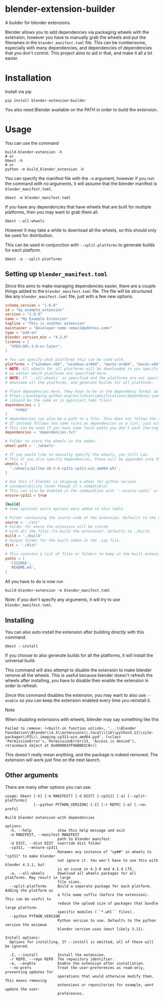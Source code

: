 # blender-extension-builder
A builder for blender extensions.

Blender allows you to add dependencies via packaging wheels with the extension, however you have to manually grab the wheels and put the filenames in the `blender_manifest.toml` file. This can be cumbersome, especially with many dependencies, and dependencies of dependencies that you don't control. This project aims to aid in that, and make it all a lot easier.

# Installation

Install via pip

```
pip install blender-extension-builder
```

You also need Blender available on the PATH in order to build the extension.

# Usage

You can use the command

```shell
build-blender-extension -h
# or
bbext -h
# or
python -m build_blender_extension -h
```

You can specify the manifest file with the `-m` argument, however if you run the command with no arguments, it will assume that the blender manifest is `blender_manifest.toml`.

```shell
bbext -m blender_manifest.toml
```

If you have any dependencies that have wheels that are built for multiple platforms, then you may want to grab them all.

```shell
bbext --all-wheels
```

However it may take a while to download all the wheels, so this should only be used for distribution.

This can be used in conjunction with `--split-platforms` to generate builds for each platform.

```shell
bbext -a --split-platforms
```

## Setting up `blender_manifest.toml`

Since this aims to make managing dependencies easier, there are a couple things added to the `blender_manifest.toml` file. The file will be structured like any `blender_manifest.toml` file, just with a few new options.

```toml
schema_version = "1.0.0"
id = "my_example_extension"
version = "1.0.0"
name = "My Example Extension"
tagline = "This is another extension"
maintainer = "Developer name <email@address.com>"
type = "add-on"
blender_version_min = "4.2.0"
license = [
  "SPDX:GPL-3.0-or-later",
]

# You can specify what platforms this can be used with.
platforms = ["windows-x64", "windows-arm64", "macos-arm64", "macos-x64" , "linux-x64"]
# NOTE: All wheels for all platforms will be downloaded in you specify `--all-wheels`
# no matter which platforms are specified here.
# NOTE: If `--all-wheels` is specified and the platforms are not specified, it will
# download all the platforms, and generate builds for all platforms.

# Place dependencies here. They have to be in the dependency format as specified in PEP 508.
# https://packaging.python.org/en/latest/specifications/dependency-specifiers/#dependency-specifiers
# (should be the same as in pyproject.toml files)
dependencies = [
    'numpy'
]
# dependencies can also be a path to a file. This does not follow the same rules as requirements.txt
# It instead follows the same rules as dependencies as a list, just with each line being a dependency.
# This can be used if you have some local paths you don't want sharing to the public.
dependencies = 'dependencies.txt'

# Folder to store the wheels in the addon.
wheel-path = './wheels'

# If you would like to manually specify the wheels, you still can.
# This If you also specify dependencies, those will be appended into this.
wheels = [
  './wheels/pillow-10.3.0-cp311-cp311-win_amd64.whl',
]

# Use this if blender is skipping a wheel for python version
# incompatibility (even though it's compatible)
# This can also be enabled in the commandline with `--ensure-cp311` or `-cp311`
ensure-cp311 = true

[build]
# Some optional extra options were added to this table

# Folder containing the source code of the extension. Defaults to the current directory
source = './src'
# Folder for where the extension will be stored
# with all the files (to build the extension). Defaults to ./build
build = './build'
# Output folder for the built addon in the .zip file.
dist = './dist'

# This contains a list of files or folders to keep in the built extension.
paths = [
  'LICENSE',
  'README.md',
]
```

All you have to do is now run

```
build-blender-extension -m blender_manifest.toml
```

Note: if you don't specify any arguments, it will try to use `blender_manifest.toml`.

## Installing

You can also auto install the extension after building directly with this command.

```shell
bbext --install
```

If you choose to also generate builds for all the platforms, it will install the universal build.

This command will also attempt to disable the extension to make blender remove all the wheels. This is useful because blender doesn't refresh the wheels after installing, you have to disable then enable the extension in order to refresh.

Since this command disables the extension, you may want to also use `--enable` so you can keep the extension enabled every time you reinstall it.

> [!NOTE]
> When disabling extensions with wheels, blender may say something like this
>
>```
>Failed to remove: (<built-in function unlink>, '...\\Blender Foundation\\Blender\\4.3\\extensions\\.local\\lib\\python3.11\\site-packages\\PIL\\_imaging.cp311-win_amd64.pyd', (<class 'PermissionError'>, PermissionError(13, 'Access is denied'), <traceback object at 0x000001FF9ABB01C0>))
>```
>
> This doesn't really mean anything, and the package is indeed removed. The extension will work just fine on the next launch.

## Other arguments

There are many other options you can use.

```
usage: bbext [-h] [-m MANIFEST] [-d DIST] [-cp311] [-a] [--split-platforms]
             [--python PYTHON_VERSION] [-I] [-r REPO] [-e] [--no-prefs]

Build blender extension with dependencies

options:
  -h, --help            show this help message and exit
  -m MANIFEST, --manifest MANIFEST
                        path to blender manifest
  -d DIST, --dist DIST  override dist folder
  -cp311, --ensure-cp311
                        Renames any instance of "cp##" in wheels to "cp311" to make blender  
                        not ignore it. You won't have to use this with blender 4.3.1, but    
                        is an issue in 4.3.0 and 4.2.4 LTS.
  -a, --all-wheels      Download all wheels packages for all platforms. May result in large  
                        file sizes.
  --split-platforms     Build a separate package for each platform. Adding the platform as   
                        a file name suffix (before the extension). This can be useful to     
                        reduce the upload size of packages that bundle large platform-       
                        specific modules (``*.whl`` files).
  --python PYTHON_VERSION
                        Python version to use. Defaults to the python version the minimum    
                        blender version uses (most likely 3.11).

Install options:
  Options for installing. If --install is omitted, all of these will be ignored.

  -I, --install         Install the extension.
  -r REPO, --repo REPO  The repository identifier.
  -e, --enable          Enable the extension after installation.
  --no-prefs            Treat the user-preferences as read-only, preventing updates for      
                        operations that would otherwise modify them. This means removing     
                        extensions or repositories for example, wont update the user-        
                        preferences.
```
